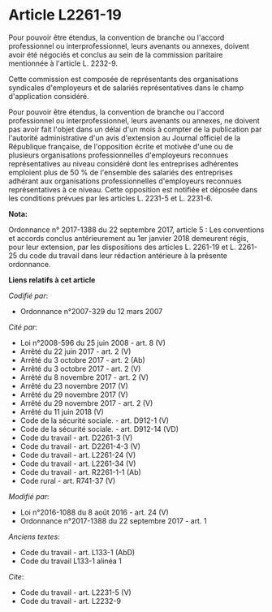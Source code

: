 # Article L2261-19

Pour pouvoir être étendus, la convention de branche ou l'accord professionnel ou interprofessionnel, leurs avenants ou
annexes, doivent avoir été négociés et conclus au sein de la commission paritaire mentionnée à l'article L. 2232-9. 

Cette commission est composée de représentants des organisations syndicales d'employeurs et de salariés représentatives dans
le champ d'application considéré. 

Pour pouvoir être étendus, la convention de branche ou l'accord professionnel ou interprofessionnel, leurs avenants ou
annexes, ne doivent pas avoir fait l'objet dans un délai d'un mois à compter de la publication par l'autorité administrative
d'un avis d'extension au Journal officiel de la République française, de l'opposition écrite et motivée d'une ou de plusieurs
organisations professionnelles d'employeurs reconnues représentatives au niveau considéré dont les entreprises adhérentes
emploient plus de 50 % de l'ensemble des salariés des entreprises adhérant aux organisations professionnelles d'employeurs
reconnues représentatives à ce niveau. Cette opposition est notifiée et déposée dans les conditions prévues par les articles
L. 2231-5 et L. 2231-6.

**Nota:**

Ordonnance n° 2017-1388 du 22 septembre 2017, article 5 : Les conventions et accords conclus antérieurement au 1er janvier
2018 demeurent régis, pour leur extension, par les dispositions des articles L. 2261-19 et L. 2261-25 du code du travail dans
leur rédaction antérieure à la présente ordonnance.

**Liens relatifs à cet article**

_Codifié par_:

  - Ordonnance n°2007-329 du 12 mars 2007

_Cité par_:

  - Loi n°2008-596 du 25 juin 2008 - art. 8 (V)
  - Arrêté du 22 juin 2017 - art. 2 (V)
  - Arrêté du 3 octobre 2017 - art. 2 (Ab)
  - Arrêté du 3 octobre 2017 - art. 2 (V)
  - Arrêté du 8 novembre 2017 - art. 2 (V)
  - Arrêté du 23 novembre 2017 (V)
  - Arrêté du 29 novembre 2017 (V)
  - Arrêté du 29 novembre 2017 - art. 2 (V)
  - Arrêté du 11 juin 2018 (V)
  - Code de la sécurité sociale. - art. D912-1 (V)
  - Code de la sécurité sociale. - art. D912-14 (VD)
  - Code du travail - art. D2261-3 (V)
  - Code du travail - art. D2261-4-3 (V)
  - Code du travail - art. L2261-24 (V)
  - Code du travail - art. L2261-34 (V)
  - Code du travail - art. R2261-1-1 (Ab)
  - Code rural - art. R741-37 (V)

_Modifié par_:

  - Loi n°2016-1088 du 8 août 2016 - art. 24 (V)
  - Ordonnance n°2017-1388 du 22 septembre 2017 - art. 1

_Anciens textes_:

  - Code du travail - art. L133-1 (AbD)
  - Code du travail L133-1 alinéa 1

_Cite_:

  - Code du travail - art. L2231-5 (V)
  - Code du travail - art. L2232-9
